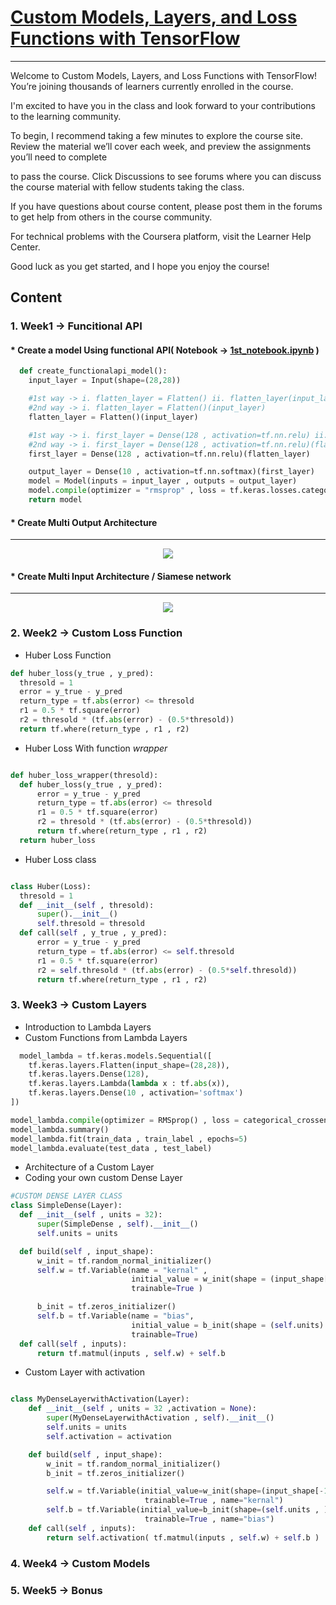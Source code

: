 # [Custom Models, Layers, and Loss Functions with TensorFlow](https://www.coursera.org/learn/custom-models-layers-loss-functions-with-tensorflow/home/welcome)

---

Welcome to Custom Models, Layers, and Loss Functions with TensorFlow! You’re joining thousands of learners currently enrolled in the course.

I'm excited to have you in the class and look forward to your contributions to the learning community.

To begin, I recommend taking a few minutes to explore the course site. Review the material we’ll cover each week, and preview the assignments you’ll need to complete

to pass the course. Click Discussions to see forums where you can discuss the course material with fellow students taking the class.

If you have questions about course content, please post them in the forums to get help from others in the course community.

For technical problems with the Coursera platform, visit the Learner Help Center.

Good luck as you get started, and I hope you enjoy the course!

## Content

### 1. Week1 -> Funcitional API 
  #### * Create a model Using functional API( Notebook ->  [1st_notebook.ipynb](https://github.com/ANKITPODDER2000/Tensorflow-Advance/blob/main/Custom_Models_Layers_and_Loss_Functions_with_TensorFlow/Week1/1st_notebook.ipynb) )
  ```python
    def create_functionalapi_model():
      input_layer = Input(shape=(28,28))

      #1st way -> i. flatten_layer = Flatten() ii. flatten_layer(input_layer)
      #2nd way -> i. flatten_layer = Flatten()(input_layer)
      flatten_layer = Flatten()(input_layer)

      #1st way -> i. first_layer = Dense(128 , activation=tf.nn.relu) ii. first_layer(flatten_layer)
      #2nd way -> i. first_layer = Dense(128 , activation=tf.nn.relu)(flatten_layer)
      first_layer = Dense(128 , activation=tf.nn.relu)(flatten_layer)

      output_layer = Dense(10 , activation=tf.nn.softmax)(first_layer)
      model = Model(inputs = input_layer , outputs = output_layer)
      model.compile(optimizer = "rmsprop" , loss = tf.keras.losses.categorical_crossentropy , metrics = ['acc'])
      return model
  ```
    
  #### * Create Multi Output Architecture
  ---
  <p align="center">
  <img src="https://user-images.githubusercontent.com/50513363/99687028-33650f00-2aaa-11eb-98ef-0b25b0421412.png" margin="0 auto" display="block"/>
  </p>

  #### * Create Multi Input Architecture / Siamese network
  ---
  <p align="center">
  <img src="https://user-images.githubusercontent.com/50513363/99687391-9eaee100-2aaa-11eb-96b6-f1ac555a7d5d.png" margin="0 auto" display="block"/>
  </p>
  
### 2. Week2 -> Custom Loss Function
  * Huber Loss Function 
  
  ```python
  def huber_loss(y_true , y_pred):
    thresold = 1
    error = y_true - y_pred
    return_type = tf.abs(error) <= thresold
    r1 = 0.5 * tf.square(error)
    r2 = thresold * (tf.abs(error) - (0.5*thresold))
    return tf.where(return_type , r1 , r2)
  ```
  
  * Huber Loss With function *wrapper*
  
  ```python
  
def huber_loss_wrapper(thresold):
    def huber_loss(y_true , y_pred):
        error = y_true - y_pred
        return_type = tf.abs(error) <= thresold
        r1 = 0.5 * tf.square(error)
        r2 = thresold * (tf.abs(error) - (0.5*thresold))
        return tf.where(return_type , r1 , r2)
    return huber_loss
  ```
  
  * Huber Loss class
  
  ```python
  
class Huber(Loss):
    thresold = 1
    def __init__(self , thresold):
        super().__init__()
        self.thresold = thresold
    def call(self , y_true , y_pred):
        error = y_true - y_pred
        return_type = tf.abs(error) <= self.thresold
        r1 = 0.5 * tf.square(error)
        r2 = self.thresold * (tf.abs(error) - (0.5*self.thresold))
        return tf.where(return_type , r1 , r2)
  ```
  

### 3. Week3 -> Custom Layers
  * Introduction to Lambda Layers
  * Custom Functions from Lambda Layers
  ```python
    model_lambda = tf.keras.models.Sequential([
      tf.keras.layers.Flatten(input_shape=(28,28)),
      tf.keras.layers.Dense(128),
      tf.keras.layers.Lambda(lambda x : tf.abs(x)),
      tf.keras.layers.Dense(10 , activation='softmax')
  ])

  model_lambda.compile(optimizer = RMSprop() , loss = categorical_crossentropy , metrics = ['acc'])
  model_lambda.summary()
  model_lambda.fit(train_data , train_label , epochs=5)
  model_lambda.evaluate(test_data , test_label)
  ```
  * Architecture of a Custom Layer
  * Coding your own custom Dense Layer
  ```python
  #CUSTOM DENSE LAYER CLASS
  class SimpleDense(Layer):
    def __init__(self , units = 32):
        super(SimpleDense , self).__init__()
        self.units = units

    def build(self , input_shape):
        w_init = tf.random_normal_initializer()
        self.w = tf.Variable(name = "kernal" , 
                             initial_value = w_init(shape = (input_shape[-1] , self.units) , dtype="float32") , 
                             trainable=True )

        b_init = tf.zeros_initializer()
        self.b = tf.Variable(name = "bias",
                             initial_value = b_init(shape = (self.units) , dtype = "float32") ,
                             trainable=True)
    def call(self , inputs):
        return tf.matmul(inputs , self.w) + self.b
  ```
  * Custom Layer with activation 
  ```python

  class MyDenseLayerwithActivation(Layer):
      def __init__(self , units = 32 ,activation = None):
          super(MyDenseLayerwithActivation , self).__init__()
          self.units = units
          self.activation = activation

      def build(self , input_shape):
          w_init = tf.random_normal_initializer()
          b_init = tf.zeros_initializer()

          self.w = tf.Variable(initial_value=w_init(shape=(input_shape[-1] , self.units) , dtype="float32") , 
                                trainable=True , name="kernal")
          self.b = tf.Variable(initial_value=b_init(shape=(self.units , ) , dtype="float32") , 
                                trainable=True , name="bias")
      def call(self , inputs):
          return self.activation( tf.matmul(inputs , self.w) + self.b )
  ```

### 4. Week4 -> Custom Models

### 5. Week5 -> Bonus
